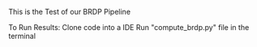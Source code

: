 This is the Test of our BRDP Pipeline

To Run Results:
Clone code into a IDE
Run "compute_brdp.py" file in the terminal
